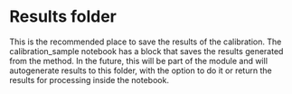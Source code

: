 # Results folder

This is the recommended place to save the results of the calibration. The calibration_sample notebook has a block that saves the results generated from the method. In the future, this will be part of the module and will autogenerate results to this folder, with the option to do it or return the results for processing inside the notebook.